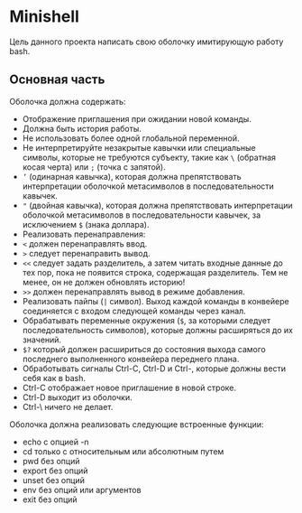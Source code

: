 # Minishell
Цель данного проекта написать свою оболочку имитирующую работу bash.

## Основная часть
Оболочка должна содержать:

- Отображение приглашения при ожидании новой команды.
- Должна быть история работы.
- Не использовать более одной глобальной переменной.
- Не интерпретируйте незакрытые кавычки или специальные символы, которые не требуются субъекту, такие как ```\``` (обратная косая черта) или ```;``` (точка с запятой).
- ```’``` (одинарная кавычка), которая должна препятствовать интерпретации оболочкой метасимволов в последовательности кавычек.
- ```"``` (двойная кавычка), которая должна препятствовать интерпретации оболочкой метасимволов в последовательности кавычек, за исключением ```$``` (знака доллара).
- Реализовать перенаправления:
-  ```<``` должен перенаправлять ввод.
-  ```>``` следует перенаправить вывод.
-  ```<<``` следует задать разделитель, а затем читать входные данные до тех пор, пока не появится строка, содержащая разделитель. Тем не менее, он не должен обновлять историю!
-  ```>>``` должен перенаправлять вывод в режиме добавления.
- Реализовать пайпы (```|``` символ). Выход каждой команды в конвейере соединяется с входом следующей команды через канал.
- Обрабатывать переменные окружения (```$```, за которыми следует последовательность символов), которые должны расширяться до их значений.
- ```$?``` который должен расшириться до состояния выхода самого последнего выполненного конвейера переднего плана.
- Обработывать сигналы Ctrl-C, Ctrl-D и Ctrl-\, которые должны вести себя как в bash.
- Ctrl-C отображает новое приглашение в новой строке.
- Ctrl-D выходит из оболочки.
- Ctrl-\ ничего не делает.

Оболочка должна реализовать следующие встроенные функции:
- echo с опцией -n
- cd только с относительным или абсолютным путем
- pwd без опций
- export без опций
- unset без опций
- env без опций или аргументов
- exit без опций
